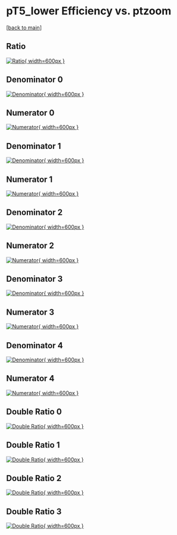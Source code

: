 # pT5_lower Efficiency vs. ptzoom

[[back to main](./)]



## Ratio

[![Ratio](../mtv/var/pT5_lower_loweta_11_1_eff_ptzoom.png){ width=600px }](../mtv/var/pT5_lower_loweta_11_1_eff_ptzoom.pdf)

## Denominator 0

[![Denominator](../mtv/den/pT5_lower_loweta_11_1_eff_ptzoom_den0.png){ width=600px }](../mtv/den/pT5_lower_loweta_11_1_eff_ptzoom_den0.pdf)

## Numerator 0

[![Numerator](../mtv/num/pT5_lower_loweta_11_1_eff_ptzoom_num0.png){ width=600px }](../mtv/num/pT5_lower_loweta_11_1_eff_ptzoom_num0.pdf)

## Denominator 1

[![Denominator](../mtv/den/pT5_lower_loweta_11_1_eff_ptzoom_den1.png){ width=600px }](../mtv/den/pT5_lower_loweta_11_1_eff_ptzoom_den1.pdf)

## Numerator 1

[![Numerator](../mtv/num/pT5_lower_loweta_11_1_eff_ptzoom_num1.png){ width=600px }](../mtv/num/pT5_lower_loweta_11_1_eff_ptzoom_num1.pdf)

## Denominator 2

[![Denominator](../mtv/den/pT5_lower_loweta_11_1_eff_ptzoom_den2.png){ width=600px }](../mtv/den/pT5_lower_loweta_11_1_eff_ptzoom_den2.pdf)

## Numerator 2

[![Numerator](../mtv/num/pT5_lower_loweta_11_1_eff_ptzoom_num2.png){ width=600px }](../mtv/num/pT5_lower_loweta_11_1_eff_ptzoom_num2.pdf)

## Denominator 3

[![Denominator](../mtv/den/pT5_lower_loweta_11_1_eff_ptzoom_den3.png){ width=600px }](../mtv/den/pT5_lower_loweta_11_1_eff_ptzoom_den3.pdf)

## Numerator 3

[![Numerator](../mtv/num/pT5_lower_loweta_11_1_eff_ptzoom_num3.png){ width=600px }](../mtv/num/pT5_lower_loweta_11_1_eff_ptzoom_num3.pdf)

## Denominator 4

[![Denominator](../mtv/den/pT5_lower_loweta_11_1_eff_ptzoom_den4.png){ width=600px }](../mtv/den/pT5_lower_loweta_11_1_eff_ptzoom_den4.pdf)

## Numerator 4

[![Numerator](../mtv/num/pT5_lower_loweta_11_1_eff_ptzoom_num4.png){ width=600px }](../mtv/num/pT5_lower_loweta_11_1_eff_ptzoom_num4.pdf)

## Double Ratio 0

[![Double Ratio](../mtv/ratio/pT5_lower_loweta_11_1_eff_ptzoom_ratio0.png){ width=600px }](../mtv/ratio/pT5_lower_loweta_11_1_eff_ptzoom_ratio0.pdf)

## Double Ratio 1

[![Double Ratio](../mtv/ratio/pT5_lower_loweta_11_1_eff_ptzoom_ratio1.png){ width=600px }](../mtv/ratio/pT5_lower_loweta_11_1_eff_ptzoom_ratio1.pdf)

## Double Ratio 2

[![Double Ratio](../mtv/ratio/pT5_lower_loweta_11_1_eff_ptzoom_ratio2.png){ width=600px }](../mtv/ratio/pT5_lower_loweta_11_1_eff_ptzoom_ratio2.pdf)

## Double Ratio 3

[![Double Ratio](../mtv/ratio/pT5_lower_loweta_11_1_eff_ptzoom_ratio3.png){ width=600px }](../mtv/ratio/pT5_lower_loweta_11_1_eff_ptzoom_ratio3.pdf)

